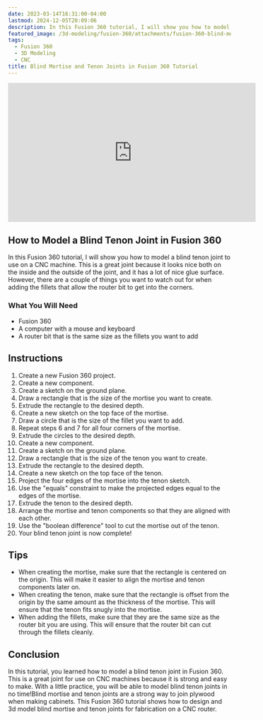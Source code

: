 ```yaml
---
date: 2023-03-14T16:31:00-04:00
lastmod: 2024-12-05T20:09:06
description: In this Fusion 360 tutorial, I will show you how to model a blind tenon joint to use on a CNC machine.
featured_image: /3d-modeling/fusion-360/attachments/fusion-360-blind-mortise-tenon-cnc-joint.jpg
tags:
  - Fusion 360
  - 3D Modeling
  - CNC
title: Blind Mortise and Tenon Joints in Fusion 360 Tutorial
---
```


<div class="iframe-16-9-container">
<iframe class="youTubeIframe" width="560" height="315" src="https://www.youtube.com/embed/Pr7YYYhvJxY?rel=0" title="YouTube video player" frameborder="0" allow="accelerometer; autoplay; clipboard-write; encrypted-media; gyroscope; picture-in-picture; web-share" allowfullscreen></iframe>
</div>

## How to Model a Blind Tenon Joint in Fusion 360

In this Fusion 360 tutorial, I will show you how to model a blind tenon joint to use on a CNC machine. This is a great joint because it looks nice both on the inside and the outside of the joint, and it has a lot of nice glue surface. However, there are a couple of things you want to watch out for when adding the fillets that allow the router bit to get into the corners.

### What You Will Need

- Fusion 360
- A computer with a mouse and keyboard
- A router bit that is the same size as the fillets you want to add

## Instructions

1. Create a new Fusion 360 project.
2. Create a new component.
3. Create a sketch on the ground plane.
4. Draw a rectangle that is the size of the mortise you want to create.
5. Extrude the rectangle to the desired depth.
6. Create a new sketch on the top face of the mortise.
7. Draw a circle that is the size of the fillet you want to add.
8. Repeat steps 6 and 7 for all four corners of the mortise.
9. Extrude the circles to the desired depth.
10. Create a new component.
11. Create a sketch on the ground plane.
12. Draw a rectangle that is the size of the tenon you want to create.
13. Extrude the rectangle to the desired depth.
14. Create a new sketch on the top face of the tenon.
15. Project the four edges of the mortise into the tenon sketch.
16. Use the "equals" constraint to make the projected edges equal to the edges of the mortise.
17. Extrude the tenon to the desired depth.
18. Arrange the mortise and tenon components so that they are aligned with each other.
19. Use the "boolean difference" tool to cut the mortise out of the tenon.
20. Your blind tenon joint is now complete!

## Tips

- When creating the mortise, make sure that the rectangle is centered on the origin. This will make it easier to align the mortise and tenon components later on.
- When creating the tenon, make sure that the rectangle is offset from the origin by the same amount as the thickness of the mortise. This will ensure that the tenon fits snugly into the mortise.
- When adding the fillets, make sure that they are the same size as the router bit you are using. This will ensure that the router bit can cut through the fillets cleanly.

## Conclusion

In this tutorial, you learned how to model a blind tenon joint in Fusion 360. This is a great joint for use on CNC machines because it is strong and easy to make. With a little practice, you will be able to model blind tenon joints in no time!Blind mortise and tenon joints are a strong way to join plywood when making cabinets. This Fusion 360 tutorial shows how to design and 3d model blind mortise and tenon joints for fabrication on a CNC router.
